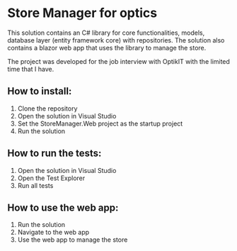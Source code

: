 # Store Manager for optics
This solution contains an C# library for core functionalities, models, database layer (entity framework core) with repositories.
The solution also contains a blazor web app that uses the library to manage the store.

The project was developed for the job interview with OptikIT with the limited time that I have.

## How to install:
1. Clone the repository
2. Open the solution in Visual Studio
3. Set the StoreManager.Web project as the startup project
4. Run the solution

## How to run the tests:
1. Open the solution in Visual Studio
2. Open the Test Explorer
3. Run all tests

## How to use the web app:
1. Run the solution
2. Navigate to the web app
3. Use the web app to manage the store


